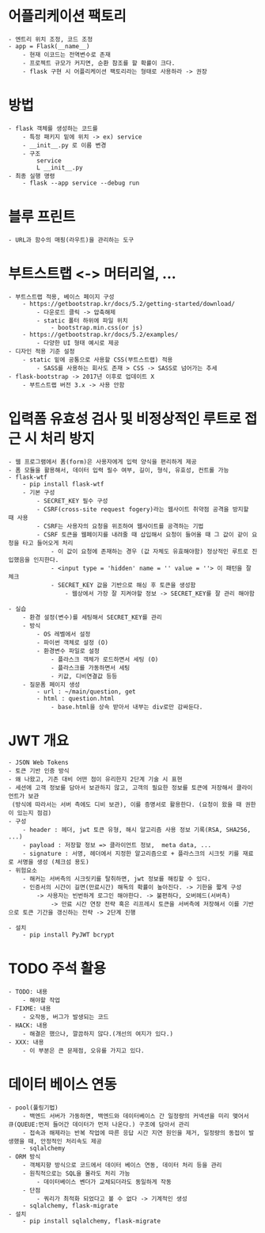 # 어플리케이션 팩토리
    - 엔트리 위치 조정, 코드 조정
    - app = Flask(__name__)
        - 현재 이코드는 전역변수로 존재
        - 프로젝트 규모가 커지면, 순환 참조를 할 확률이 크다.
        - flask 구현 시 어플리케이션 팩토리라는 형태로 사용하라 -> 권장

# 방법
    - flask 객체를 생성하는 코드를 
        - 특정 패키지 밑에 위치 -> ex) service
        - __init__.py 로 이름 변경 
        - 구조
            service
            L __init__.py
    - 최종 실행 명령
        - flask --app service --debug run  

# 블루 프린트
    - URL과 함수의 매핑(라우트)을 관리하는 도구

# 부트스트랩 <-> 머터리얼, ...
    - 부트스트랩 적용, 베이스 페이지 구성
        - https://getbootstrap.kr/docs/5.2/getting-started/download/
            - 다운로드 클릭 -> 압축해제
            - static 폴터 하위에 파일 위치
                - bootstrap.min.css(or js)
        - https://getbootstrap.kr/docs/5.2/examples/
            - 다양한 UI 형태 예시로 제공
    - 디자인 적용 기준 설정
        - static 밑에 공통으로 사용할 CSS(부트스트랩) 적용
            - SASS를 사용하는 회사도 존재 > CSS -> SASS로 넘어가는 추세
    - flask-bootstrap -> 2017년 이후로 업데이트 X
        - 부트스트랩 버전 3.x -> 사용 안함

# 입력폼 유효성 검사 및 비정상적인 루트로 접근 시 처리 방지
    - 웹 프로그램에서 폼(form)은 사용자에게 입력 양식을 편리하게 제공
    - 폼 모듈을 활용해서, 데이터 입력 필수 여부, 길이, 형식, 유효성, 컨트롤 가능
    - flask-wtf
        - pip install flask-wtf
        - 기본 구성
            - SECRET_KEY 필수 구성
            - CSRF(cross-site request fogery)라는 웹사이트 취약점 공격을 방지할 때 사용
            - CSRF는 사용자의 요청을 위조하여 웹사이트를 공격하는 기법
            - CSRF 토큰을 웹페이지를 내려줄 때 삽입해서 요청이 들어올 때 그 값이 같이 요청을 타고 들어오게 처리
                - 이 값이 요청에 존재하는 경우 (값 자체도 유효해야함) 정상적인 루트로 진입했음을 인지한다.
                - <input type = 'hidden' name = '' value = ''> 이 패턴을 잘 체크
                - SECRET_KEY 값을 기반으로 해싱 후 토큰을 생성함
                    - 웹상에서 가장 잘 지켜야할 정보 -> SECRET_KEY를 잘 관리 해야함

    - 실습
        - 환경 설정(변수)를 세팅해서 SECRET_KEY를 관리
        - 방식
            - OS 레벨에서 설정
            - 파이썬 객체로 설정 (O)
            - 환경변수 파일로 설정
                - 플라스크 객체가 로드하면서 세팅 (O)
                - 플라스크를 가동하면서 세팅
                - 키값, 디비연결값 등등
        - 질문폼 페이지 생성
            - url : ~/main/question, get
            - html : question.html
                - base.html을 상속 받아서 내부는 div로만 감싸둔다.

# JWT 개요
    - JSON Web Tokens
    - 토큰 기반 인증 방식
    - 왜 나왔고, 기존 대비 어떤 점이 유리한지 2단계 기술 시 표현
    - 세션에 고객 정보를 담아서 보관하지 않고, 고객의 필요한 정보를 토큰에 저장해서 클라이언트가 보관
     (방식에 따라서는 서버 측에도 디비 보관), 이를 증명서로 활용한다. (요청이 왔을 때 권한이 있는지 점검)
    - 구성
        - header : 헤더, jwt 토큰 유형, 해시 알고리즘 사용 정보 기록(RSA, SHA256, ...)
        - payload : 저장할 정보 => 클라이언트 정보,  meta data, ...
        - signature : 서명, 헤더에서 지정한 알고리즘으로 + 플라스크의 시크릿 키를 재료로 서명을 생성 (체크섬 용도)
    - 위험요소
        - 해커는 서버측의 시크릿키를 탈취하면, jwt 정보를 해킹할 수 있다.
        - 인증서의 시간이 길면(만료시간) 해독의 확률이 높아진다. -> 기한을 짧게 구성
            -> 사용자는 빈번하게 로그인 해야한다. -> 불편하다, 오버헤드(서버측)
                -> 만료 시간 연장 전략 혹은 리프레시 토큰을 서버측에 저장해서 이를 기반으로 토큰 기간을 갱신하는 전략 -> 2단계 진행

    - 설치
        - pip install PyJWT bcrypt

# TODO 주석 활용
    - TODO: 내용
        - 해야할 작업
    - FIXME: 내용
        - 오작동, 버그가 발생되는 코드
    - HACK: 내용
        - 해결은 했으나, 깔끔하지 않다.(개선의 여지가 있다.)
    - XXX: 내용
        - 이 부분은 큰 문제점, 오유를 가지고 있다.

# 데이터 베이스 연동
    - pool(풀링기법)
        - 백엔드 서버가 가동하면, 백엔드와 데이터베이스 간 일정량의 커넥션을 미리 맺어서 큐(QUEUE:먼저 들어간 데이터가 먼저 나온다.) 구조에 담아서 관리
        - 접속과 해제라는 반복 작업에 따른 응답 시간 지연 원인을 제거, 일정량의 동접이 발생했을 때, 안정적인 처리속도 제공
        - sqlalchemy
    - ORM 방식
        - 객체지향 방식으로 코드에서 데이터 베이스 연동, 데이터 처리 등을 관리
        - 원칙적으로는 SQL을 몰라도 처리 가능
            - 데이터베이스 벤더가 교체되더라도 동일하게 작동
        - 단점
            - 쿼리가 최적화 되었다고 볼 수 없다 -> 기계적인 생성
        - sqlalchemy, flask-migrate
    - 설치
        - pip install sqlalchemy, flask-migrate